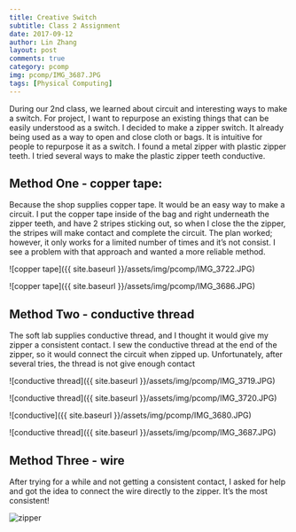 ```yaml
---
title: Creative Switch
subtitle: Class 2 Assignment
date: 2017-09-12
author: Lin Zhang
layout: post
comments: true
category: pcomp
img: pcomp/IMG_3687.JPG
tags: [Physical Computing]
---
```

During our 2nd class, we learned about circuit and interesting ways to make a switch. For project, I want to repurpose an existing things that can be easily understood as a switch. I decided to make a zipper switch. It already being used as a way to open and close cloth or bags. It is intuitive for people to repurpose it as a switch. I found a metal zipper with plastic zipper teeth. I tried several ways to make the plastic zipper teeth conductive.

## Method One - copper tape:

Because the shop supplies copper tape. It would be an easy way to make a circuit. I put the copper tape inside of the bag and right underneath the zipper teeth, and have 2 stripes sticking out, so when I close the the zipper, the stripes will make contact and complete the circuit. The plan worked; however, it only works for a limited number of times and it’s not consist.
I see a problem with that approach and wanted a more reliable method.

![copper tape]({{ site.baseurl }}/assets/img/pcomp/IMG_3722.JPG)

![copper tape]({{ site.baseurl }}/assets/img/pcomp/IMG_3686.JPG)

## Method Two - conductive thread

The soft lab supplies conductive thread, and I thought it would give my zipper a consistent contact. I sew the conductive thread at the end of the zipper, so it would connect the circuit when zipped up. Unfortunately, after several tries, the thread is not give enough contact

![conductive thread]({{ site.baseurl }}/assets/img/pcomp/IMG_3719.JPG)

![conductive thread]({{ site.baseurl }}/assets/img/pcomp/IMG_3720.JPG)

![conductive]({{ site.baseurl }}/assets/img/pcomp/IMG_3680.JPG)

![conductive thread]({{ site.baseurl }}/assets/img/pcomp/IMG_3687.JPG)

## Method Three -  wire

After trying for a while and not getting a consistent contact, I asked for help and got the idea to connect the wire directly to the zipper. It’s the most consistent!

![zipper](https://j.gifs.com/0gvL1N.gif)
